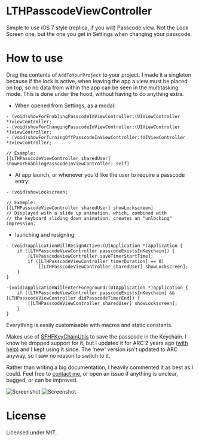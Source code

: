 # LTHPasscodeViewController
Simple to use iOS 7 style (replica, if you will) Passcode view. Not the Lock Screen one, but the one you get in Settings when changing your passcode.

# How to use
Drag the contents of `AddToYourProject` to your project. I made it a singleton because if the lock is active, when leaving the app a view must be placed on top, so no data from within the app can be seen in the multitasking mode. This is done under the hood, without having to do anything extra.


* When opened from Settings, as a modal:

```
- (void)showForEnablingPasscodeInViewController:(UIViewController *)viewController;
- (void)showForChangingPasscodeInViewController:(UIViewController *)viewController;
- (void)showForTurningOffPasscodeInViewController:(UIViewController *)viewController;

// Example:
[[LTHPasscodeViewController sharedUser] showForEnablingPasscodeInViewController: self]
```

* At app launch, or whenever you'd like the user to require a passcode entry:

```
- (void)showLockscreen;

// Example:
[[LTHPasscodeViewController sharedUser] showLockscreen]
// Displayed with a slide up animation, which, combined with 
// the keyboard sliding down animation, creates an "unlocking" impression.
```

* launching and resigning:

```
- (void)applicationWillResignActive:(UIApplication *)application {
	if ([LTHPasscodeViewController passcodeExistsInKeychain]) {
		[LTHPasscodeViewController saveTimerStartTime];
		if ([LTHPasscodeViewController timerDuration] == 0)
			[[LTHPasscodeViewController sharedUser] showLockscreen];
	}
}

-(void)applicationWillEnterForeground:(UIApplication *)application {
	if ([LTHPasscodeViewController passcodeExistsInKeychain] && [LTHPasscodeViewController didPasscodeTimerEnd]) {
		[[LTHPasscodeViewController sharedUser] showLockscreen];
	}
}
```

Everything is easily customisable with macros and static constants.

Makes use of [SFHFKeyChainUtils](https://github.com/ldandersen/scifihifi-iphone) to save the passcode in the Keychain. I know he dropped support for it, but I updated it for ARC 2 years ago ([with help](http://stackoverflow.com/questions/7663443/sfhfkeychainutils-ios-keychain-arc-compatible)) and I kept using it since. The 'new' version isn't updated to ARC anyway, so I saw no reason to switch to it.

Rather than writing a big documentation, I heavily commented it as best as I could. Feel free to [contact me](mailto:roland@rolandleth.com), or open an issue if anything is unclear, bugged, or can be improved. 

![Screenshot](http://rolandleth.com/assets/ios7-style-passcode/screenshot.png)   ![Screenshot](http://rolandleth.com/assets/ios7-style-passcode/change-passcode-screenshot.png)

# License
Licensed under MIT.